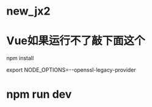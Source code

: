 # new_jx2
# Vue如果运行不了敲下面这个
npm install

export NODE_OPTIONS=--openssl-legacy-provider
# npm run dev

